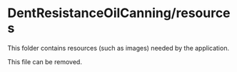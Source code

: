 # DentResistanceOilCanning/resources

This folder contains resources (such as images) needed by the application. 

This file can be removed.

